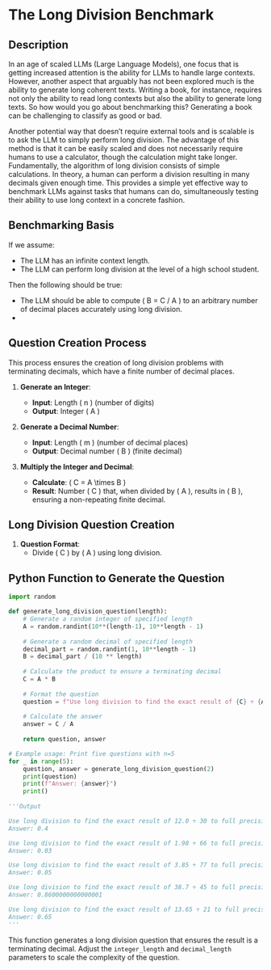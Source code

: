 # The Long Division Benchmark

## Description

In an age of scaled LLMs (Large Language Models), one focus that is getting increased attention is the ability for LLMs to handle large contexts. However, another aspect that arguably has not been explored much is the ability to generate long coherent texts. Writing a book, for instance, requires not only the ability to read long contexts but also the ability to generate long texts. So how would you go about benchmarking this? Generating a book can be challenging to classify as good or bad.

Another potential way that doesn’t require external tools and is scalable is to ask the LLM to simply perform long division. The advantage of this method is that it can be easily scaled and does not necessarily require humans to use a calculator, though the calculation might take longer. Fundamentally, the algorithm of long division consists of simple calculations. In theory, a human can perform a division resulting in many decimals given enough time. This provides a simple yet effective way to benchmark LLMs against tasks that humans can do, simultaneously testing their ability to use long context in a concrete fashion.

## Benchmarking Basis

If we assume:
- The LLM has an infinite context length.
- The LLM can perform long division at the level of a high school student.

Then the following should be true:
- The LLM should be able to compute \( B = C / A \) to an arbitrary number of decimal places accurately using long division.
- 
## Question Creation Process

This process ensures the creation of long division problems with terminating decimals, which have a finite number of decimal places.

1. **Generate an Integer**:
   - **Input**: Length \( n \) (number of digits)
   - **Output**: Integer \( A \)

2. **Generate a Decimal Number**:
   - **Input**: Length \( m \) (number of decimal places)
   - **Output**: Decimal number \( B \) (finite decimal)

3. **Multiply the Integer and Decimal**:
   - **Calculate**: \( C = A \times B \)
   - **Result**: Number \( C \) that, when divided by \( A \), results in \( B \), ensuring a non-repeating finite decimal.

## Long Division Question Creation

1. **Question Format**:
   - Divide \( C \) by \( A \) using long division.

## Python Function to Generate the Question

```python
import random

def generate_long_division_question(length):
    # Generate a random integer of specified length
    A = random.randint(10**(length-1), 10**length - 1)
    
    # Generate a random decimal of specified length
    decimal_part = random.randint(1, 10**length - 1)
    B = decimal_part / (10 ** length)
    
    # Calculate the product to ensure a terminating decimal
    C = A * B
    
    # Format the question
    question = f"Use long division to find the exact result of {C} ÷ {A} to full precision."
    
    # Calculate the answer
    answer = C / A
    
    return question, answer

# Example usage: Print five questions with n=5
for _ in range(5):
    question, answer = generate_long_division_question(2)
    print(question)
    print(f"Answer: {answer}")
    print()
    
'''Output

Use long division to find the exact result of 12.0 ÷ 30 to full precision.
Answer: 0.4

Use long division to find the exact result of 1.98 ÷ 66 to full precision.
Answer: 0.03

Use long division to find the exact result of 3.85 ÷ 77 to full precision.
Answer: 0.05

Use long division to find the exact result of 38.7 ÷ 45 to full precision.
Answer: 0.8600000000000001

Use long division to find the exact result of 13.65 ÷ 21 to full precision.
Answer: 0.65
'''
```

This function generates a long division question that ensures the result is a terminating decimal. Adjust the `integer_length` and `decimal_length` parameters to scale the complexity of the question.
